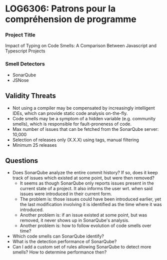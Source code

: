 # LOG6306: Patrons pour la compréhension de programme

### Project Title
Impact of Typing on Code Smells: A Comparison Between Javascript and Typescript Projects

### Smell Detectors
- SonarQube
- JSNose

## Validity Threats
- Not using a compiler may be compensated by increasingly intelligent IDEs, which can provide static code analysis on-the-fly.
- Code smells may be a symptom of a hidden variable (e.g. community smells), which is responsible for fault-proneness of code.
- Max number of issues that can be fetched from the SonarQube server: 10,000
- Selection of releases only (X.X.X) using tags, manual filtering
- Minimum 25 releases

## Questions
- Does SonarQube analyze the entire commit history? If so, does it keep track of issues which existed at some point, but were then removed?
    - It seems as though SonarQube only reports issues present in the current state of a project. It also informs the user wrt. when said issues were introduced in their current form.
    - The problem is: those issues could have been introduced earlier, yet the last modification involving it is identified as the time where it was introduced.
    - Another problem is: if an issue existed at some point, but was removed, it never shows up in SonarQube's analysis.
    - Another problem is: how to follow evolution of code smells over time?
- Which code smells can SonarQube identify?
- What is the detection performance of SonarQube?
- Can I add a custom set of rules allowing SonarQube to detect more smells? How to determine performance then?